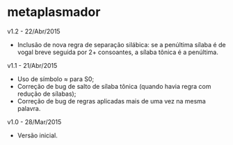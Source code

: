 metaplasmador
=============
v1.2 - 22/Abr/2015
- Inclusão de nova regra de separação silábica: se a penúltima sílaba é de vogal breve seguida por 2+ consoantes, a sílaba tônica é a penúltima.

v1.1 - 21/Abr/2015
- Uso de símbolo ≈ para S0;
- Correção de bug de salto de sílaba tônica (quando havia regra com redução de sílabas);
- Correção de bug de regras aplicadas mais de uma vez na mesma palavra.

v1.0 - 28/Mar/2015
- Versão inicial.

